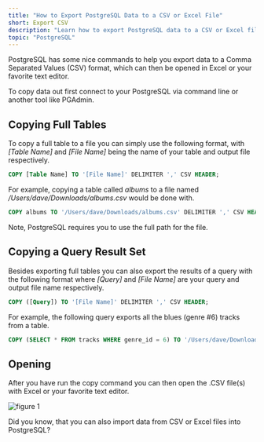 ```yaml
---
title: "How to Export PostgreSQL Data to a CSV or Excel File"
short: Export CSV
description: "Learn how to export PostgreSQL data to a CSV or Excel file. Follow these instructions to copy full data tables, copy a query result set and opening your CSV file. Read more to learn."
topic: "PostgreSQL"
---
```

PostgreSQL has some nice commands to help you export data to a Comma Separated Values (CSV) format, which can then be opened in Excel or your favorite text editor.  

To copy data out first connect to your PostgreSQL via command line or another tool like PGAdmin.  

## Copying Full Tables

To copy a full table to a file you can simply use the following format, with *\[Table Name\]* and *\[File Name\]* being the name of your table and output file respectively.

```sql
COPY [Table Name] TO '[File Name]' DELIMITER ',' CSV HEADER;
```

For example, copying a table called *albums* to a file named */Users/dave/Downloads/albums.csv* would be done with.  

```sql
COPY albums TO '/Users/dave/Downloads/albums.csv' DELIMITER ',' CSV HEADER;
```

Note, PostgreSQL requires you to use the full path for the file.  

## Copying a Query Result Set

Besides exporting full tables you can also export the results of a query with the following format where *[Query]* and *[File Name]* are your query and output file name respectively.

```sql
COPY ([Query]) TO '[File Name]' DELIMITER ',' CSV HEADER;
```

For example, the following query exports all the blues (genre #6) tracks from a table.

```sql
COPY (SELECT * FROM tracks WHERE genre_id = 6) TO '/Users/dave/Downloads/blues_tracks.csv' DELIMITER ',' CSV HEADER;
```

## Opening

After you have run the copy command you can then open the .CSV file(s) with Excel or your favorite text editor.

![figure 1](/assets/images/learn-sql/sql-tutorial-export-csv.png)

Did you know, that you can also import data from CSV or Excel files into PostgreSQL?
